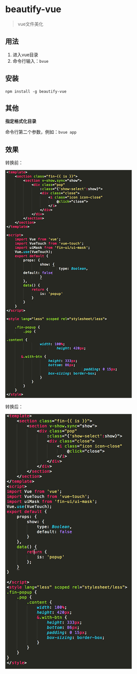 # beautify-vue
>vue文件美化

## 用法

1. 进入vue目录
2. 命令行输入：`bvue`

## 安装

`npm install -g beautify-vue`

## 其他

**指定格式化目录**

命令行第二个参数，例如：`bvue app`

## 效果

转换前：

![before](doc/img/before.png)

转换后：

![after](doc/img/after.png)


